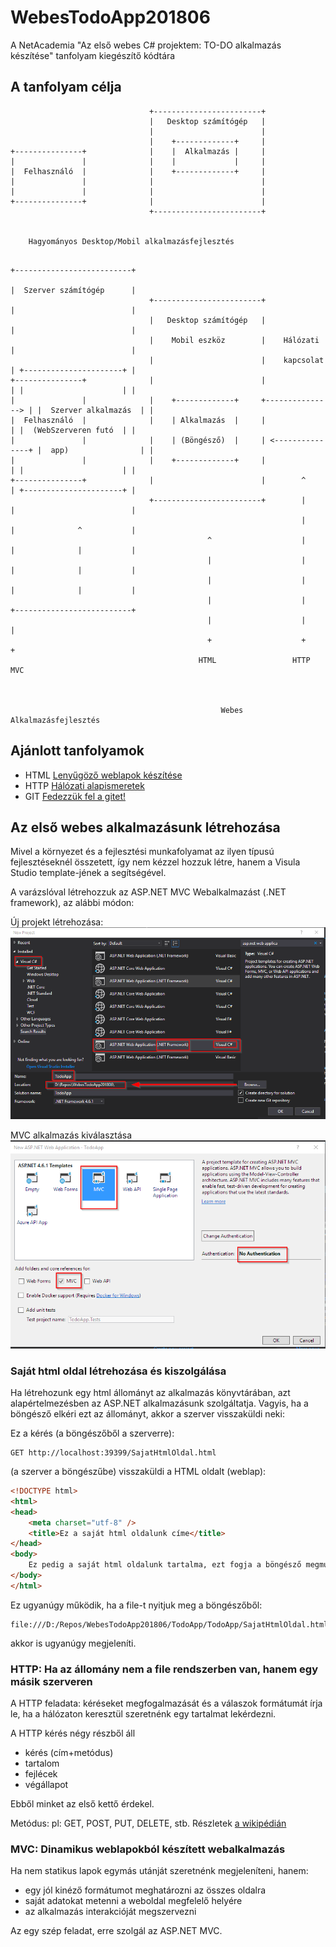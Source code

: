 # WebesTodoApp201806
A NetAcademia "Az első webes C# projektem: TO-DO alkalmazás készítése" tanfolyam kiegészítő kódtára

## A tanfolyam célja

```
                               +------------------------+
                               |   Desktop számítógép   |
                               |                        |
                               |    +-------------+     |
+---------------+              |    |  Alkalmazás |     |
|               |              |    |             |     |
|  Felhasználó  |              |    +-------------+     |
|               |              |                        |
|               |              |                        |
+---------------+              |                        |
                               +------------------------+


    Hagyományos Desktop/Mobil alkalmazásfejlesztés

```

```
                                                                          +--------------------------+
                                                                          |  Szerver számítógép      |
                               +------------------------+                 |                          |
                               |   Desktop számítógép   |                 |                          |
                               |    Mobil eszköz        |    Hálózati     |                          |
                               |                        |    kapcsolat    | +----------------------+ |
+---------------+              |                        |                 | |                      | |
|               |              |    +-------------+     +---------------> | |  Szerver alkalmazás  | |
|  Felhasználó  |              |    | Alkalmazás  |     |                 | |  (WebSzerveren futó  | |
|               |              |    | (Böngésző)  |     | <---------------+ |  app)                | |
|               |              |    +-------------+     |                 | |                      | |
+---------------+              |                        |        ^        | +----------------------+ |
                               +------------------------+        |        |                          |
                                                                 |        |              ^           |
                                            ^                    |        |              |           |
                                            |                    |        |              |           |
                                            |                    |        |              |           |
                                            |                    |        +--------------------------+
                                            |                    |                       |
                                            +                    +                       +
                                          HTML                 HTTP                     MVC



                                               Webes Alkalmazásfejlesztés

```

## Ajánlott tanfolyamok
- HTML
  [Lenyűgöző weblapok készítése](https://app.netacademia.hu/Tanfolyam/2017htmllanding-lenyugozo-weblapok-keszitese)
- HTTP
  [Hálózati alapismeretek](https://app.netacademia.hu/Tanfolyam/HA-halozati-alapismeretek)
- GIT
  [Fedezzük fel a gitet!](https://app.netacademia.hu/Tanfolyam/git-fedezzuk-fel-a-gitet)


## Az első webes alkalmazásunk létrehozása
Mivel a környezet és a fejlesztési munkafolyamat az ilyen típusú fejlesztéseknél összetett, így nem kézzel hozzuk létre, hanem a Visula Studio template-jének a segítségével.

A varázslóval létrehozzuk az ASP.NET MVC Webalkalmazást (.NET framework), az alábbi módon:

Új projekt létrehozása:
![Első lépés: új projekt](images\createapp.png)

MVC alkalmazás kiválasztása
![Második lépés: projekt típusa](images\createapp2.png)

### Saját html oldal létrehozása és kiszolgálása
Ha létrehozunk egy html állományt az alkalmazás könyvtárában, azt alapértelmezésben az ASP.NET alkalmazásunk szolgáltatja. Vagyis, ha a böngésző elkéri ezt az állományt, akkor a szerver visszaküldi neki:

Ez a kérés (a böngészőből a szerverre):
```
GET http://localhost:39399/SajatHtmlOldal.html
```

(a szerver a böngészűbe) visszaküldi a HTML oldalt (weblap):
```html
<!DOCTYPE html>
<html>
<head>
    <meta charset="utf-8" />
    <title>Ez a saját html oldalunk címe</title>
</head>
<body>
    Ez pedig a saját html oldalunk tartalma, ezt fogja a böngésző megmutatni.
</body>
</html>
```

Ez ugyanúgy működik, ha a file-t nyitjuk meg a böngészőből:
```
file:///D:/Repos/WebesTodoApp201806/TodoApp/TodoApp/SajatHtmlOldal.html
```
akkor is ugyanúgy megjeleníti.

### HTTP: Ha az állomány nem a file rendszerben van, hanem egy másik szerveren

A HTTP feladata: kéréseket megfogalmazását és a válaszok formátumát írja le, ha a hálózaton keresztül szeretnénk egy tartalmat lekérdezni.

A HTTP kérés négy részből áll
- kérés (cím+metódus)
- tartalom
- fejlécek
- végállapot

Ebből minket az első kettő érdekel.

Metódus: pl: GET, POST, PUT, DELETE, stb.
Részletek [a wikipédián](https://hu.wikipedia.org/wiki/HTTP)

### MVC: Dinamikus weblapokból készített webalkalmazás
Ha nem statikus lapok egymás utánját szeretnénk megjeleníteni, hanem:
- egy jól kinéző formátumot meghatározni az összes oldalra
- saját adatokat metenni a weboldal megfelelő helyére
- az alkalmazás interakcióját megszervezni

Az egy szép feladat, erre szolgál az ASP.NET MVC.

